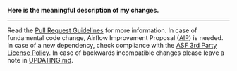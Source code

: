 **Here is the meaningful description of my changes.**

<!--
Thank for contributing! Please make sure that your code changes
are covered with tests. And in case of new features or big changes
remember to adjust the documentation.

Feel free to ping committers for review!
-->

<!--
In case of existing issue reference it using one of the following:

closes: #ISSUE
related: #ISSUE
-->

---
Read the [Pull Request Guidelines](https://github.com/apache/airflow/blob/master/CONTRIBUTING.rst#pull-request-guidelines) for more information.
In case of fundamental code change, Airflow Improvement Proposal ([AIP](https://cwiki.apache.org/confluence/display/AIRFLOW/Airflow+Improvements+Proposals)) is needed.
In case of a new dependency, check compliance with the [ASF 3rd Party License Policy](https://www.apache.org/legal/resolved.html#category-x).
In case of backwards incompatible changes please leave a note in [UPDATING.md](https://github.com/apache/airflow/blob/master/UPDATING.md).
